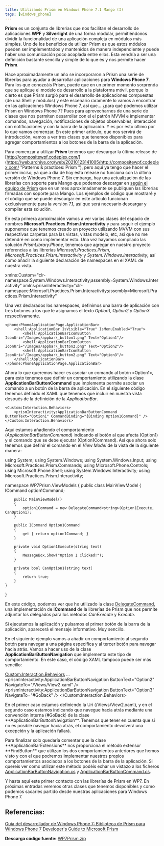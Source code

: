 ```yaml
---
title: Utilizando Prism en Windows Phone 7.1 Mango (I)
tags: [windows_phone]
---
```

**Prism** es un conjunto de librerías que nos facilitan el desarrollo de aplicaciones **WPF** y **Silverlight** de una forma modular, permitiéndonos dividir la funcionalidad de una aplicación compleja en módulos más simples. Uno de los beneficios de utilizar Prism es que estos módulos pueden ser implementados y mantenidos de manera independiente y puede haber una comunicación poco acoplada entre ellos. Esta vendría a ser una definición bastante sencilla y simple de lo que es y nos permite hacer **Prism**.

Hace aproximadamente un año se incorporaron a Prism una serie de librerías para ayudar a desarrollar aplicaciones para **Windows Phone 7**. Para los que conozcáis Prism, puede que en un primer momento sorprenda que se aplique el modelo de desarrollo a la plataforma móvil, porque lo cierto es que Prism surgió para el desarrollo de aplicaciones compuestas (de una Shell y módulos) y este escenario raramente lo vamos a encontrar en las aplicaciones Windows Phone 7, así que… ¿para qué podemos utilizar Prism en Windows Phone 7? Pues para aprovecharnos de una serie de clases que nos permiten desarrollar con el el patrón MVVM e implementar comandos, navegación, notificaciones de objetos observables, interacción con notificaciones y con la barra de la aplicación. Y es por esto último por lo que vamos comenzar. En este primer artículo, que nos servirá de introducción, vamos a ver tres clases que tenemos disponibles para agregar comportamientos a los botones de la barra de la aplicación.

Para comenzar a utilizar **Prism** tenemos que descargar la última release de [http://compositewpf.codeplex.com/](https://web.archive.org/web/20210123141005/http://compositewpf.codeplex.com/ "Patterns & practices: Prism "), pero aquí ya tengo que hacer el primer inciso, ya que a día de hoy esta release no funciona con la última versión de Windows Phone 7. Sin embargo, hay una actualización de las librerías con soporte para Mango que podemos descargar en [según el equipo de Prism](https://web.archive.org/web/20210123141005/http://compositewpf.codeplex.com/discussions/273668) que en un mes aproximadamente se publiquen las librerías firmadas con soporte para Mango. Los ejemplos de código que mostraré y el código que se puede descargar en este artículo funcionan exclusivamente para la versión 7.1, así que será necesario descargar y compilar esta solución.

En esta primera aproximación vamos a ver varias clases del espacio de nombres **Microsoft.Practices.Prism.Interactivity** y para seguir el ejemplo suponemos que tenemos creado un proyecto utilizando MVVM con sus respectivas carpetas para las vistas, vistas modelo, etc, así que no me detendré en como implementar esto. Una vez hayamos compilado las solución _PrismLibrary.Phone_, tenemos que agregar en nuestro proyecto referencias a las librerías _Microsoft.Practices.Prism_, _Microsoft.Practices.Prism.Interactivity_ y _System.Windows.Interactivity_, así como añadir la siguiente declaración de namespaces en el XAML de nuestra vista.

xmlns:Custom="clr-namespace:System.Windows.Interactivity;assembly=System.Windows.Interactivity" xmlns:prismInteractivity="clr-namespace:Microsoft.Practices.Prism.Interactivity;assembly=Microsoft.Practices.Prism.Interactivity" </pre>

Una vez declarados los namespaces, definimos una barra de aplicación con tres botones a los que le asignamos el texto _Option1_, _Option2_ y _Option3_ respectivamente.

    <phone:PhoneApplicationPage.ApplicationBar>
        <shell:ApplicationBar IsVisible="True" IsMenuEnabled="True">
            <shell:ApplicationBarIconButton IconUri="/Images/appbar\_button1.png" Text="Option1"/>
            <shell:ApplicationBarIconButton IconUri="/Images/appbar\_button2.png" Text="Option2"/>
            <shell:ApplicationBarIconButton IconUri="/Images/appbar\_button2.png" Text="Option3"/>
        </shell:ApplicationBar>
    </phone:PhoneApplicationPage.ApplicationBar>

Ahora lo que queremos hacer es asociar un comando al botón «Option1», para esto tenemos que definir un comportamiento utilizando la clase **ApplicationBarButtonCommand** que implementa permite asociar un comando a un botón de la barra de aplicación. En el siguiente código tenemos definido el XAML que tenemos que incluir en nuestra vista después de la definición de la _ApplicationBar_.

    <Custom:Interaction.Behaviors>
        <prismInteractivity:ApplicationBarButtonCommand ButtonText="Option1" CommandBinding="{Binding Option1Command}" />
    </Custom:Interaction.Behaviors>

Aquí estamos añadiendo el comportamiento (_ApplicationBarButtonCommand_) indicando el botón al que afecta (Option1) y el comando que se debe ejecutar (Option1Command). Así que ahora solo tenemos que definir el comando en el _View Model_ de la vista de la siguiente manera:

using System;
using System.Windows;
using System.Windows.Input;
using Microsoft.Practices.Prism.Commands;
using Microsoft.Phone.Controls;
using Microsoft.Phone.Shell;
using System.Windows.Interactivity;
using Microsoft.Practices.Prism.Interactivity;

namespace WP7Prism.ViewModels
{
    public class MainViewModel
    {
        ICommand option1Command;

        public MainViewModel()
        {
            option1Command = new DelegateCommand<string>(Option1Execute, CanOption1);
        }

        public ICommand Option1Command
        {
            get { return option1Command; }
        }

        private void Option1Execute(string text)
        {
            MessageBox.Show("Option 1 Clicked!");
        }

        private bool CanOption1(string text)
        {
            return true;
        }
    }
}

En este código, podemos ver que he utilizado la clase [DelegateCommand](https://web.archive.org/web/20210123141005/http://msdn.microsoft.com/en-us/library/gg405494(v=PandP.40).aspx), una implementación de **ICommand** de la librerías de Prism que nos permite adjuntar los delegados para los métodos _CanExecute_ y _Execute_.

Si ejecutamos la aplicación y pulsamos el primer botón de la barra de la aplicación, aparecerá el mensaje informativo. Muy sencillo.

En el siguiente ejemplo vamos a añadir un comportamiento al segundo botón para navegar a una página específica y al tercer botón para navegar hacia atrás. Vamos a hacer uso de la clase **ApplicationBarButtonNavigation** que implementa este tipo de comportamiento. En este caso, el código XAML tampoco puede ser más sencillo:

<Custom:Interaction.Behaviors>
    ...
    <prismInteractivity:ApplicationBarButtonNavigation ButtonText="Option2" NavigateTo="/Views/View2.xaml" />
    <prismInteractivity:ApplicationBarButtonNavigation ButtonText="Option3" NavigateTo="#GoBack" />
</Custom:Interaction.Behaviors>



En el primer caso estamos definiendo la Uri (/Views/View2.xaml), y en el segundo caso estamos indicando que navegue hacia atrás mediante una convención interna (#GoBack) de la clase \*\*ApplicationBarButtonNavigation\*\*. Tenemos que tener en cuenta que si no es posible navegar hacia atrás, el comportamiento devolverá una excepción y la aplicación fallará.

Para finalizar solo quedaría comentar que la clase \*\*ApplicationBarExtensions\*\* nos proporciona el método extensor \*\*FindButton\*\* que utilizan los dos comportamientos anteriores que hemos visto y con el que podremos implementar nuestros propios comportamientos asociados a los botones de la barra de la aplicación. Si quereis ver como utilizar este método podéis echar un vistazo a los ficheros [ApplicationBarButtonNavigation.cs](https://prism.svn.codeplex.com/svn/V4/PrismLibrary/Phone/Prism.Interactivity/ApplicationBarButtonNavigation.cs) y [ApplicationBarButtonCommand.cs](https://prism.svn.codeplex.com/svn/V4/PrismLibrary/Phone/Prism.Interactivity/ApplicationBarButtonCommand.cs).

Y hasta aquí este primer contacto con las librerías de Prism en WP7. En próximas entradas veremos otras clases que tenemos disponibles y como podemos sacarles partido desde nuestras aplicaciones para Windows Phone 7.

Referencias:
---
[Guia del desarrollador de Windows Phone 7: Biblioteca de Prism para Windows Phone 7](http://msdn.microsoft.com/es-es/library/gg490766.aspx) 
[Developer's Guide to Microsoft Prism](http://msdn.microsoft.com/en-us/library/gg406140.aspx)

**Descarga código fuente:** 
[WP7Prism.zip](http://sdrv.ms/14PdtNj)

